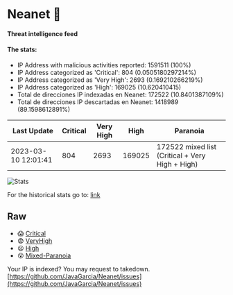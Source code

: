 # Neanet :hocho:
#### Threat intelligence feed
#### The stats:

- IP Address with malicious activities reported: 1591511 (100%)
- IP Address categorized as 'Critical':  804 (0.0505180297214%)
- IP Address categorized as 'Very High':  2693 (0.169210266219%)
- IP Address categorized as 'High':  169025 (10.620410415)
- Total de direcciones IP indexadas en Neanet:  172522 (10.8401387109%)
- Total de direcciones IP descartadas en Neanet:  1418989 (89.1598612891%)

| Last Update | Critical | Very High | High | Paranoia |
| --- | --- | --- | --- | --- |
| 2023-03-10 12:01:41 | 804 | 2693 | 169025 | 172522 mixed list (Critical + Very High + High)|

![Stats](https://docs.google.com/spreadsheets/d/e/2PACX-1vSnaNMIXVabIpDJjufMlzH7poXnshF3mgd8Is1g9ytUEzVsP5my4Trn8f-xkoLLQ38xpL3HtmUexLo6/pubchart?oid=501124687&format=image)

For the historical stats go to: [link](/stats.csv)
## Raw
- :scream: [Critical](https://raw.githubusercontent.com/JavaGarcia/Neanet/master/blacklists/neanet_critical.txt)
- :fearful: [VeryHigh](https://raw.githubusercontent.com/JavaGarcia/Neanet/master/blacklists/neanet_veryHigh.txtt)
- :frowning: [High](https://raw.githubusercontent.com/JavaGarcia/Neanet/master/blacklists/neanet_high.txt)
- :dizzy_face: [Mixed-Paranoia](https://raw.githubusercontent.com/JavaGarcia/Neanet/master/blacklists/neanet_all.txt)


Your IP is indexed? You may request to takedown. [https://github.com/JavaGarcia/Neanet/issues](https://github.com/JavaGarcia/Neanet/issues)

































































































































































































































































































































































































































































































































































































































































































































































































































































































































































































































































































































































































































































































































































































































































































































































































































































































































































































































































































































































































































































































































































































































































































































































































































































































































































































































































































































































































































































































































































































































































































































































































































































































































































































































































































































































































































































































































































































































































































































































































































































































































































































































































































































































































































































































































































































































































































































































































































































































































































































































































































































































































































































































































































































































































































































































































































































































































































































































































































































































































































































































































































































































































































































































































































































































































































































































































































































































































































































































































































































































































































































































































































































































































































































































































































































































































































































































































































































































































































































































































































































































































































































































































































































































































































































































































































































































































































































































































































































































































































































































































































































































































































































































































































































































































































































































































































































































































































































































































































































































